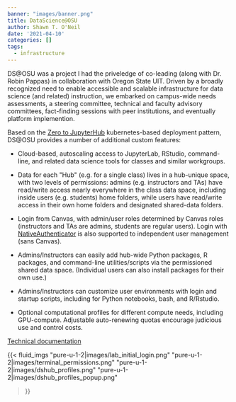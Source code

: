 ```yaml
---
banner: "images/banner.png"
title: DataScience@OSU
author: Shawn T. O'Neil
date: '2021-04-10'
categories: []
tags:
  - infrastructure
---
```


DS@OSU was a project I had the priveledge of co-leading (along with Dr. Robin Pappas) in collaboration with Oregon State UIT. Driven by a broadly recognized need to enable accessible and scalable infrastructure for data science (and related) instruction, we embarked on campus-wide needs assessments, a steering committee, technical and faculty advisory committees, fact-finding sessions with peer institutions, and eventually platform implemention.


Based on the [Zero to JupyterHub](https://zero-to-jupyterhub.readthedocs.io/en/stable/) kubernetes-based deployment pattern, DS@OSU provides a number of additional custom features:

* Cloud-based, autoscaling access to JupyterLab, RStudio, command-line, and related data science 
tools for classes and similar workgroups.

* Data for each "Hub" (e.g. for a single class) lives in a hub-unique space, with two levels of permissions: 
  admins (e.g. instructors and TAs) have read/write access nearly everywhere in the class data space, including 
  inside users (e.g. students) home folders, while users have read/write access in their own home folders and designated
  shared-data folders. 

* Login from Canvas, with admin/user roles determined by Canvas roles (instructors and TAs are admins, students are 
  regular users). Login with [NativeAuthenticator](https://native-authenticator.readthedocs.io/en/latest/) is also supported to independent user management (sans Canvas).

* Admins/Instructors can easily add hub-wide Python packages, R packages, and command-line utilities/scripts via the permissioned shared data space. (Individual users can also 
  install packages for their own use.)

* Admins/Instructors can customize user environments with login and startup scripts, including for Python notebooks, bash, and R/Rstudio. 

* Optional computational profiles for different compute needs, including GPU-compute. Adjustable auto-renewing quotas encourage judicious use and control costs. 

[Technical documentation](https://datasci-osu.github.io/dsosuk8s/docsify/#/)


{{< fluid_imgs 
  "pure-u-1-2|images/lab_initial_login.png" 
  "pure-u-1-2|images/terminal_permissions.png" 
  "pure-u-1-2|images/dshub_profiles.png" 
  "pure-u-1-2|images/dshub_profiles_popup.png" 

>}}

